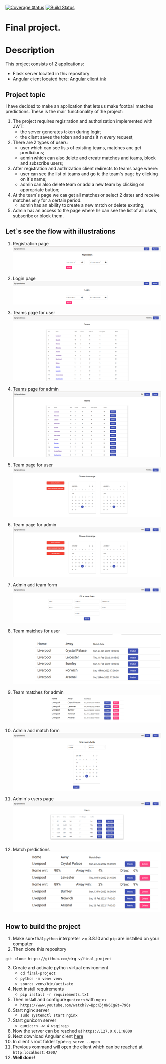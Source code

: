 [![Coverage Status](https://coveralls.io/repos/github/drg-v/final_project/badge.svg)](https://coveralls.io/github/drg-v/final_project)
[![Build Status](https://app.travis-ci.com/drg-v/final_project.svg?branch=main)](https://app.travis-ci.com/drg-v/final_project)
# Final project.

# Description
This project consists of 2 applications:
- Flask server located in this repository
- Angular client located here: [Angular client link](https://github.com/drg-v/final-project-client-)


## Project topic
I have decided to make an application that lets us make football matches predictions.
These is the main functionality of the project:
1. The project requires registration and authorization implemented with JWT:
   - the server generates token during login;
   - the client saves the token and sends it in every request;
2. There are 2 types of users:
   - user which can see lists of existing teams, matches and get predictions;
   - admin which can also delete and create matches and teams, block and subscribe users;
3. After registration and authrization client redirects to teams page where:
   - user can see the list of teams and go to the team\`s page by clicking on it\`s name;
   - admin can also delete team or add a new team by clicking on appropriate button;
4. At the team\`s page we can get all matches or select 2 dates and receive matches only for a certain period:
   - admin has an ability to create a new match or delete existing;
5. Admin has an access to the page where he can see the list of all users, subscribe or block them.
 
## Let\`s see the flow with illustrations
1. Registration page
  ![Registration page](/images/registration.png)
  
2. Login page
  ![Login page](/images/login.png)
  
3. Teams page for user
  ![Login page](/images/teams_user.png)
  
4. Teams page for admin
  ![Login page](/images/teams_admin.png)
  
5. Team page for user
  ![Login page](/images/team_user.png)
  
6. Team page for admin
  ![Login page](/images/team_admin.png)
  
7. Admin add team form
  ![Login page](/images/add_team.png)
  
8. Team matches for user
  ![Login page](/images/matches_user.png)
  
9. Team matches for admin
  ![Login page](/images/matche_admin.png)
  
10. Admin add match form
  ![Login page](/images/add_match.png)
  
9. Admin\`s users page
  ![Login page](/images/users_admin.png)
  
9. Match predictions
  ![Login page](/images/prediction.png)
 
## How to build the project

1. Make sure that `python` interpreter >= 3.8.10 and `pip` are installed on your computer.
2. Then clone this repository
  ```
  git clone https://github.com/drg-v/final_project
  ```
3. Create and activate python virtual environment
   - `cd final-project`
   - `python -m venv venv`
   - `source venv/bin/activate`
4. Next install requirements
   - `pip install -r requirements.txt`
5. Then  install and configure `gunicorn` with `nginx`
   - `https://www.youtube.com/watch?v=BpcK5jON6Cg&t=796s`
6. Start nginx server
   - `sudo systemctl start nginx`
7. Start gunicorn server
   - `gunicorn -w 4 wsgi:app`
8. Now the server can be reached at `https://127.0.0.1:8000`
9. Next download Angular client [here](https://github.com/drg-v/final-project-client-)
10. In client\`s root folder type `ng serve --open`
11. Previous command will open the client which can be reached at `http:localhost:4200/`
12. **Well done!**
